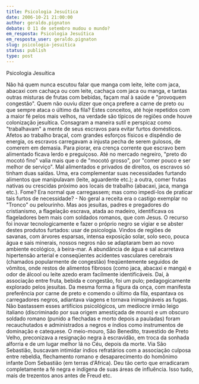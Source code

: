 ```yaml
---
title: Psicologia Jesuítica
date: 2006-10-21 21:00:00
author: geraldo.pignaton
debate: O 11 de setembro mudou o mundo?
em_resposta: Psicologia Jesuítica
em_resposta_user: geraldo.pignaton
slug: psicologia-jesuitica
status: publish 
type: post
---
```


Psicologia Jesuítica
 
 
 Não há quem nunca escutou falar que manga com leite, leite com jaca, abacaxi com cachaça ou com leite, cachaça com jaca ou manga, e tantas outras misturas de frutas com bebidas, façam mal à saúde e "provoquem congestão". Quem não ouviu dizer que onça prefere a carne de preto ou que sempre ataca o último da fila?
Estes conceitos, até hoje repetidos com a maior fé pelos mais velhos, na verdade são típicos de regiões onde houve colonização jesuítica. Consagram a maneira sutil e perspicaz como "trabalhavam" a mente de seus escravos para evitar furtos domésticos.
 Afetos ao trabalho braçal, com grandes esforços físicos e dispêndio de energia, os escravos carregavam a injusta pecha de serem gulosos, de comerem em demasia. Para piorar, era crença corrente que escravo bem alimentado ficava lerdo e preguiçoso. Até no mercado negreiro, "preto do mocotó fino" valia mais que o de "mocotó grosso", por "comer pouco e ser melhor de serviço". 
Mal alimentados e privados de direitos, os escravos só tinham duas saídas. Uma, era complementar suas necessidades furtando alimentos que manipulavam (leite, aguardente etc.); a outra, comer frutas nativas ou crescidas próximo aos locais de trabalho (abacaxi, jaca, manga etc.). Fome? Era normal que carregassem; mas como impedí-los de praticar tais furtos de necessidade? - No geral a receita era o castigo exemplar no "Tronco" ou pelourinho. Mas aos jesuítas, padres e pregadores do cristianismo, a flagelação escrava, atada ao madeiro, identificava os flageladores bem mais com soldados romanos, que com Jesus. O recurso foi inovar tecnologicamente e fazer o próprio negro se vigiar e se abster destes produtos furtados: usar de psicologia.
Vindos de regiões de savanas, com árvores esparsas, intensa exposição solar, solo seco, pouca água e sais minerais, nossos negros não se adaptaram bem ao novo ambiente ecológico, à beira-mar. A abundância de água e sal acarretava hipertensão arterial e conseqüentes acidentes vasculares cerebrais (chamados popularmente de congestão) freqüentemente seguidos de vômitos, onde restos de alimentos fibrosos (como jaca, abacaxi e manga) e odor de álcool ou leite azedo eram facilmente identificáveis. Daí, à associação entre fruta, bebida e congestão, foi um pulo; pedagogicamente explorado pelos jesuítas.
Da mesma forma a figura da onça, com manifesta preferência por carne de preto e comendo o último da fila, espantava os carregadores negros, adiantava viagens e tornava inimagináveis as fugas.
Não bastassem esses artifícios psicológicos, um medíocre irmão leigo italiano (discriminado por sua origem amestiçada de mouro) e um obscuro soldado romano (punido a flechadas e morto depois a pauladas) foram recauchutados e administrados a negros e índios como instrumentos de dominação e catequese. O meio-mouro, São Benedito, travestido de Preto Velho, preconizava a resignação negra à escravidão, em troca da sonhada alforria e de um lugar melhor lá no Céu, depois da morte. Via São Sebastião, buscavam intimidar índios refratários com a associação culposa entre rebeldia, flechamento romano e desaparecimento do homônimo infante Dom Sebastião (em terras d'África). Deu tão certo que erradicaram completamente a fé negra e indígena de suas áreas de influência. Isso tudo, mais de trezentos anos antes de Freud etc.
